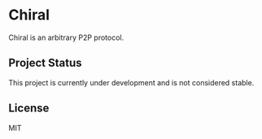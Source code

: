 # Chiral

Chiral is an arbitrary P2P protocol.

## Project Status

This project is currently under development and is not considered stable.

## License

MIT
